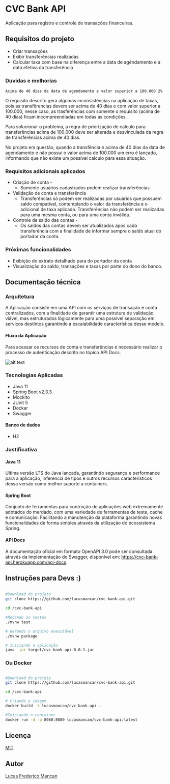 # CVC Bank API

Aplicação para registro e controle de transações financeiras.

## Requisitos do projeto

* Criar transações
* Exibir transferências realizadas
* Calcular taxa com base na diferença entre a data de agêndamento e a data efetiva da transferência

### Duvidas e melhorias

```Acima de 40 dias da data de agendamento e valor superior a 100.000 2%```

  O requisito descrito gera algumas inconsistências na aplicação de taxas,
  pois as transfêrencias devem ser acima de 40 dias e com valor superior a 100.000, nesse caso, as trasferências com somente o requisito (acima de 40 dias)  ficam incompreendiadas em todas as condições.
  
  Para solucionar o problema, a regra de priorização de calculo para transferências acima de 100.000 deve ser alterada e desvinculada da regra de transferências acima de 40 dias. 
  
  No projeto em questão, quando a transfência é acima de 40 dias da data de agendamento e não possui o valor acima de 100.000 um erro é lançado, informando que não existe um possível calculo para essa situação.
 

### Requisitos adicionais aplicados

* Criação de conta - 
    - Somente usuários cadastrados podem realizar transferências
* Validação de conta e transferência
    - Transferências só podem ser realizadas por usuários que possuem saldo compatível, contemplando o valor da transferência e o adicional de taxa aplicada. Transferências não podem ser realizadas para uma mesma conta, ou para uma conta inválida.
* Controle de saldo das contas - 
    - Os saldos das contas devem ser atualizados após cada transferência com a finalidade de informar sempre o saldo atual do portador da conta.

### Próximas funcionalidades

* Exibição do extrato detalhado para do portador da conta
* Visualização do saldo, transações e taxas por parte do dono do banco.

## Documentação técnica

### Arquitetura

A Aplicação consiste em uma API com os serviços de transação e conta centralizados, com a finalidade de garantir uma estrutura de validação viável, mas estruturados lógicamente para uma possível separação em serviços destíntos garantindo a escalabilidade característica desse modelo.

#### Fluxo da Aplicação

Para acessar os recursos de conta e transferências é necessário realizar o processo de autenticação descrito no tópico API Docs.

![alt text](https://github.com/lucasmancan/cvc-bank-api/blob/master/cvc-api.png?raw=true)


### Tecnologias Aplicadas

* Java 11
* Spring Boot v2.3.3
* Mockito 
* JUnit 5 
* Docker
* Swagger

#### Banco de dados
* H2 

### Justificativa

#### Java 11

Ultima versão LTS do Java lançada, garantindo segurança e performance para a aplicação, inferencia de tipos e outros recursos característicos dessa versão como melhor suporte a containers.

#### Spring Boot

Conjunto de ferramentas para contrução de aplicações web extremamente adotados do merdado, com uma variedade de ferramentas de teste, cache e comunicação. Facilitando a manutenção da plataforma garantindo novas funcionalidades de forma simples através da utilização do ecossistema Spring. 

#### API Docs

A documentação oficial em formato OpenAPI 3.0 pode ser consultada através da implementação do Swagger, disponível em: https://cvc-bank-api.herokuapp.com/api-docs.

## Instruções para Devs :)

```bash

#Download do projeto
git clone https://github.com/lucasmancan/cvc-bank-api.git

cd /cvc-bank-api

#Rodando os testes
./mvnw test

# Gerando o arquivo executável 
./mvnw package

# Iniciando a aplicação
java -jar target/cvc-bank-api-0.0.1.jar

```

### Ou Docker

```bash

#Download do projeto
git clone https://github.com/lucasmancan/cvc-bank-api.git

cd /cvc-bank-api

# Criando a imagem
docker build -t lucasmancan/cvc-bank-api .

#Iniciando o container
docker run -d -p 8080:8080 lucasmancan/cvc-bank-api:latest 

```

## Licença
[MIT](https://choosealicense.com/licenses/mit/)

## Autor
[Lucas Frederico Mançan](https://www.linkedin.com/in/lucasmancan/)
